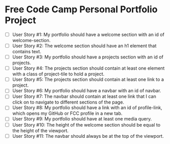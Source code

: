# Free Code Camp Personal Portfolio Project

- [ ] User Story #1: My portfolio should have a welcome section with an id of welcome-section.
- [ ] User Story #2: The welcome section should have an h1 element that contains text.
- [ ] User Story #3: My portfolio should have a projects section with an id of projects.
- [ ] User Story #4: The projects section should contain at least one element with a class of project-tile to hold a project.
- [ ] User Story #5: The projects section should contain at least one link to a project.
- [ ] User Story #6: My portfolio should have a navbar with an id of navbar.
- [ ] User Story #7: The navbar should contain at least one link that I can click on to navigate to different sections of the page.
- [ ] User Story #8: My portfolio should have a link with an id of profile-link, which opens my GitHub or FCC profile in a new tab.
- [ ] User Story #9: My portfolio should have at least one media query.
- [ ] User Story #10: The height of the welcome section should be equal to the height of the viewport.
- [ ] User Story #11: The navbar should always be at the top of the viewport.